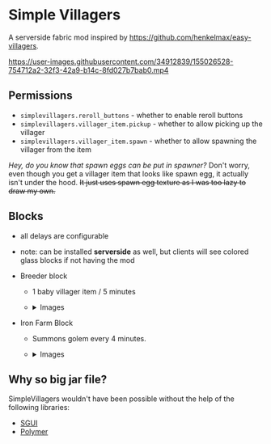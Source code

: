 # Simple Villagers

A serverside fabric mod inspired by https://github.com/henkelmax/easy-villagers.



https://user-images.githubusercontent.com/34912839/155026528-754712a2-32f3-42a9-b14c-8fd027b7bab0.mp4



## Permissions
* `simplevillagers.reroll_buttons` - whether to enable reroll buttons
* `simplevillagers.villager_item.pickup` - whether to allow picking up the villager
* `simplevillagers.villager_item.spawn` - whether to allow spawning the villager from the item

*Hey, do you know that spawn eggs can be put in spawner?*
Don't worry, even though you get a villager item that looks like spawn egg, it actually isn't under the hood.
~~It just uses spawn egg texture as I was too lazy to draw my own.~~

## Blocks
* all delays are configurable
* note: can be installed **serverside** as well, but clients will see colored glass blocks if not having the mod
* Breeder block
    * 1 baby villager item / 5 minutes
    * <details>
      <summary>Images</summary>
      <br>
         <img src="https://user-images.githubusercontent.com/34912839/156937230-259415e2-cb94-40ea-abba-b2cf8c409942.png" />

         <img src="https://user-images.githubusercontent.com/34912839/156937311-7d3f66c6-b8c1-4bdd-ab3a-e88c330c5dda.png" />
      </details>



* Iron Farm Block
    * Summons golem every 4 minutes.
    * <details>
      <summary>Images</summary>
      <br>
         <img src="https://user-images.githubusercontent.com/34912839/156937202-6748d561-7aaf-4b29-9ebe-650528f407b3.png" />

         <img src="https://user-images.githubusercontent.com/34912839/156937284-bfa53a48-748e-43ed-b15e-473891f3e2bc.png" />
      </details>



## Why so big jar file?
SimpleVillagers wouldn't have been possible without the help of the following libraries:
* [SGUI](https://github.com/Patbox/sgui)
* [Polymer](https://github.com/Patbox/polymer)

